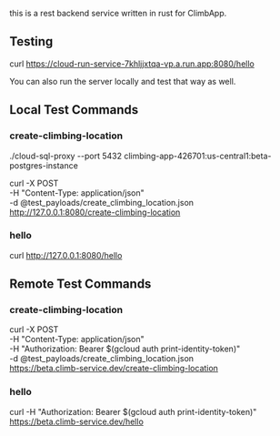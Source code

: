 this is a rest backend service written in rust for ClimbApp.

## Testing

curl https://cloud-run-service-7khljjxtqa-vp.a.run.app:8080/hello

You can also run the server locally and test that way as well.

## Local Test Commands

### create-climbing-location

./cloud-sql-proxy --port 5432 climbing-app-426701:us-central1:beta-postgres-instance

curl -X POST \
     -H "Content-Type: application/json" \
     -d @test_payloads/create_climbing_location.json \
     http://127.0.0.1:8080/create-climbing-location

### hello

curl http://127.0.0.1:8080/hello




## Remote Test Commands

### create-climbing-location

curl -X POST \
     -H "Content-Type: application/json" \
     -H "Authorization: Bearer $(gcloud auth print-identity-token)" \
     -d @test_payloads/create_climbing_location.json \
     https://beta.climb-service.dev/create-climbing-location

### hello

curl -H "Authorization: Bearer $(gcloud auth print-identity-token)" https://beta.climb-service.dev/hello
